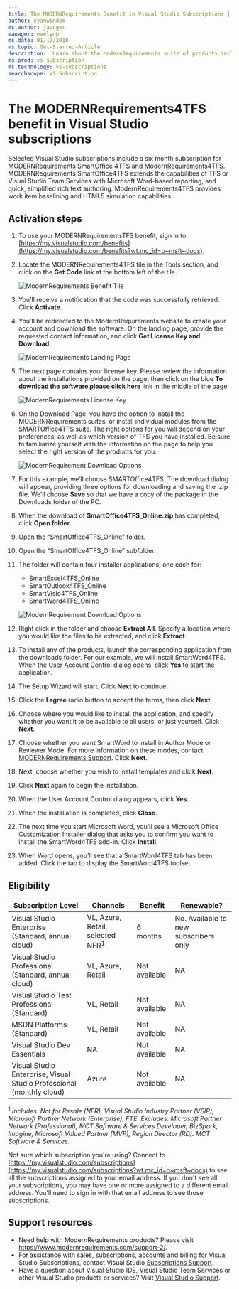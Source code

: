 ```yaml
---
title: The MODERNRequirements Benefit in Visual Studio Subscriptions | Microsoft Docs
author: evanwindom
ms.author: jaunger
manager: evelynp
ms.date: 01/12/2018
ms.topic: Get-Started-Article
description:  Learn about the ModernRequirements suite of products included in selected Visual Studio Enterprise subscriptions.
ms.prod: vs-subscription
ms.technology: vs-subscriptions
searchscope: VS Subscription
---
```


# The MODERNRequirements4TFS benefit in Visual Studio subscriptions

Selected Visual Studio subscriptions include a six month subscription for MODERNRequirements SmartOffice 4TFS and ModernRequirements4TFS.  MODERNRequirements SmartOffice4TFS extends the capabilities of TFS or Visual Studio Team Services with Microsoft Word-based reporting, and quick, simplified rich text authoring.  ModernRequirements4TFS provides work item baselining and HTML5 simulation capabilities.


## Activation steps
1.	To use your MODERNRequirementsTFS benefit, sign in to [https://my.visualstudio.com/benefits](https://my.visualstudio.com/benefits?wt.mc_id=o~msft~docs).
2.  Locate the MODERNRequirements4TFS tile in the Tools section, and click on the **Get Code** link at the bottom left of the tile.

    ![ModernRequirements Benefit Tile](_img\vs-modernreq\vs-modernreq-tile.png)

2.	You’ll receive a notification that the code was successfully retrieved.  Click **Activate**.

3.  You’ll be redirected to the ModernRequirements website to create your account and download the software.  On the landing page, provide the requested contact information, and click **Get License Key and Download**.

    ![ModernRequirements Landing Page](_img\vs-modernreq\vs-modernreq-landing.png)


4.	The next page contains your license key.  Please review the information about the installations provided on the page, then click on the blue **To download the software please click here** link in the middle of the page.

    ![ModernRequirements License Key](_img\vs-modernreq\vs-modernreq-license-new-resized.png)


5.	On the Download Page, you have the option to install the MODERNRequirements suites, or install individual modules from the SMARTOffice4TFS suite.  The right options for you will depend on your preferences, as well as which version of TFS you have installed.  Be sure to familiarize yourself with the information on the page to help you select the right version of the products for you.

    ![ModernRequirement Download Options](_img\vs-modernreq\vs-modernreq-download-page-new.png)

6.	For this example, we’ll choose SMARTOffice4TFS.  The download dialog will appear, providing three options for downloading and saving the .zip file.  We’ll choose **Save** so that we have a copy of the package in the Downloads folder of the PC.

7.	When the download of **SmartOffice4TFS_Online.zip** has completed, click **Open folder**.

8.	Open the “SmartOffice4TFS_Online” folder.

9.	Open the “SmartOffice4TFS_Online” subfolder.

10.	The folder will contain four installer applications, one each for:
    - SmartExcel4TFS_Online
    - SmartOutlook4TFS_Online
    - SmartVisio4TFS_Online
    - SmartWord4TFS_Online

    ![ModernRequirement Download Options](_img\vs-modernreq\vs-modernreq-downloaded-cropped.png)

11.	Right click in the folder and choose **Extract All**.  Specify a location where you would like the files to be extracted, and click **Extract**.

12.	To install any of the products, launch the corresponding application from the downloads folder.  For our example, we will install SmartWord4TFS.  When the User Account Control dialog opens, click **Yes** to start the application.

13.	The Setup Wizard will start.  Click **Next** to continue.

14. Click the **I agree** radio button to accept the terms, then click **Next**.

15.	Choose where you would like to install the application, and specify whether you want it to be available to all users, or just yourself.  Click **Next**.

16.	Choose whether you want SmartWord to install in Author Mode or Reviewer Mode.  For more information on these modes, contact [MODERNRequirements Support](http://www.modernrequirements.com/support-2/).  Click **Next**.

17.	Next, choose whether you wish to install templates and click **Next**.

18.	Click **Next** again to begin the installation.

19.	When the User Account Control dialog appears, click **Yes**.

20.	When the installation is completed, click **Close**.

21.	The next time you start Microsoft Word, you’ll see a Microsoft Office Customization Installer dialog that asks you to confirm you want to install the SmartWord4TFS add-in.  Click **Install**.

22.	When Word opens, you’ll see that a SmartWord4TFS tab has been added. Click the tab to display the SmartWord4TFS toolset.

## Eligibility
| Subscription Level                                                 |     Channels                                            | Benefit                                                          | Renewable?    |
|--------------------------------------------------------------------|---------------------------------------------------------|------------------------------------------------------------------|---------------|
| Visual Studio Enterprise (Standard, annual cloud)   | VL, Azure, Retail,  selected NFR<sup>1</sup> | 6 months       |  No.  Available to new subscribers only          |
| Visual Studio Professional (Standard, annual cloud) | VL, Azure, Retail                                       | Not available                                                          |NA     |
| Visual Studio Test Professional (Standard)                         | VL, Retail                                              | Not available                                                          |NA     |
| MSDN Platforms (Standard)                                          | VL, Retail                                              | Not available                                                          |NA     |
| Visual Studio Dev Essentials | NA  |Not available                                                          |NA     |
| Visual Studio Enterprise, Visual Studio Professional (monthly cloud) | Azure                                       | Not available                                                           |NA|

<sup>1</sup>  *Includes:  Not for Resale (NFR), Visual Studio Industry Partner (VSIP), Microsoft Partner Network (Enterprise), FTE.  Excludes:  Microsoft Partner Network (Professional), MCT Software & Services Developer, BizSpark, Imagine, Microsoft Valued Partner (MVP), Region Director (RD).  MCT Software & Services.*

Not sure which subscription you're using?  Connect to [https://my.visualstudio.com/subscriptions](https://my.visualstudio.com/subscriptions?wt.mc_id=o~msft~docs) to see all the subscriptions assigned to your email address. If you don't see all your subscriptions, you may have one or more assigned to a different email address.  You'll need to sign in with that email address to see those subscriptions.

## Support resources
-  Need help with ModernRequirements products?  Please visit https://www.modernrequirements.com/support-2/.
-  For assistance with sales, subscriptions, accounts and billing for Visual Studio Subscriptions, contact Visual Studio [Subscriptions Support](https://visualstudio.microsoft.com/subscriptions/support/).
-  Have a question about Visual Studio IDE, Visual Studio Team Services or other Visual Studio products or services?  Visit [Visual Studio Support](https://visualstudio.microsoft.com/support/).